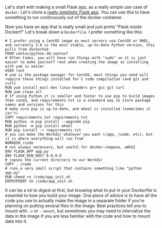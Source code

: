 Let's start with making a small Flask app, as a really simple use case of `docker`. Let's clone a [really simplistic Flask app](https://github.com/shekhargulati/python-flask-docker-hello-world). You can use this to have something to run continuously out of the docker container.

Now you have an app that is really small and just prints "Flask inside Docker!!" Let's break down a `Dockerfile`. I prefer something like this:

```
# I prefer using a CentOS image as most servers use CentOS or RHEL, and currently 3.8 is the most stable, up-to-date Python version, this pulls from dockerhub
FROM centos/python-38-centos7
# Often times, you will have run things with "sudo" so it is just easier to make yourself root when creating the image so installing with yum is easier
USER root
# yum is the package manager for CentOS, most things you need will require these things installed for C code compilation (and git and curl)
RUN yum install musl-dev linux-headers g++ gcc git curl
RUN yum clean all
# If using Python it is smaller and faster to use pip to build images than conda, and requirements.txt is a standard way to store package names and versions for this
# make sure pip is up-to-date, and wheel is installed (sometimes it isn't)
COPY requirements.txt requirements.txt
RUN python -m pip install --upgrade pip
RUN python -m pip install wheel
RUN pip install -r requirements.txt
# you can make the Workdir whatever you want (/app, /code, etc), but it is where everything will run from
WORKDIR /code
# not always necessary, but useful for docker-compose, uWSGI
ENV FLASK_APP app.py
ENV FLASK_RUN_HOST 0.0.0.0
# copies the current directory to our Workdir
COPY . /code
# runs a very small script that contains something like "python app.py"
RUN chmod +x /code/app_init.sh
ENTRYPOINT sh /code/app_init.sh
```

It can be a lot to digest at first, but knowing what to put in your Dockerfile is essential to how you build your image.  One piece of advice is to have all the code you use to actually make the image in a separate folder if you're planning on putting several files in the image.  Best practices tell you to mount with `-v` or `--mount`, but sometimes you may need to internalize the data in the image if you are less familiar with the code and how to mount data into it.
